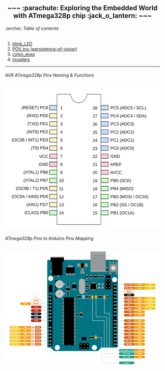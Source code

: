<h2 align="center">~~~ :parachute: Exploring the Embedded World with ATmega328p chip :jack_o_lantern: ~~~</h2>

<h6>:anchor: Table of contents</h6>
<ol>
  <li><a href="https://github.com/theparotta/avr_atmega328/tree/trunk/src/00_blink_LED">blink_LED</a></li>
  <li><a href="https://github.com/theparotta/avr_atmega328/tree/trunk/src/01_pov_toy">POV_toy (persistence-of-vision)</a></li>
  <li><a href="https://github.com/theparotta/avr_atmega328/tree/trunk/src/02_cylon_eye">cylon_eyes</a></li>
  <li><a href="https://github.com/theparotta/avr_atmega328/tree/trunk/src/03_invaders">invaders</a></li>
</ol>

---

<h6>AVR ATmega328p Pins Naming & Functions</h6>
<img src="cite/atmega328_pins.png" alt="ATmega328 Pins Naming/Functions">

<h6>ATmega328p Pins to Arduino Pins Mapping</h6>
<img src="cite/chip_to_arduino_map.png">

